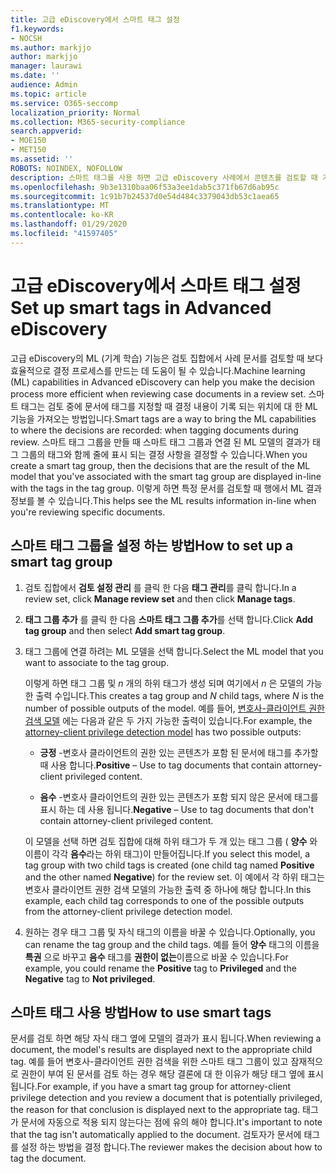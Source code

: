 ```yaml
---
title: 고급 eDiscovery에서 스마트 태그 설정
f1.keywords:
- NOCSH
ms.author: markjjo
author: markjjo
manager: laurawi
ms.date: ''
audience: Admin
ms.topic: article
ms.service: O365-seccomp
localization_priority: Normal
ms.collection: M365-security-compliance
search.appverid:
- MOE150
- MET150
ms.assetid: ''
ROBOTS: NOINDEX, NOFOLLOW
description: 스마트 태그를 사용 하면 고급 eDiscovery 사례에서 콘텐츠를 검토할 때 기계 학습 기능을 적용할 수 있습니다. 스마트 태그 그룹을 사용 하 여 변호사-클라이언트 권한 모델과 같은 기계 학습 검색 모델의 결과를 표시 합니다.
ms.openlocfilehash: 9b3e1310baa06f53a3ee1dab5c371fb67d6ab95c
ms.sourcegitcommit: 1c91b7b24537d0e54d484c3379043db53c1aea65
ms.translationtype: MT
ms.contentlocale: ko-KR
ms.lasthandoff: 01/29/2020
ms.locfileid: "41597405"
---
```

# <a name="set-up-smart-tags-in-advanced-ediscovery"></a><span data-ttu-id="b7aab-104">고급 eDiscovery에서 스마트 태그 설정</span><span class="sxs-lookup"><span data-stu-id="b7aab-104">Set up smart tags in Advanced eDiscovery</span></span>

<span data-ttu-id="b7aab-105">고급 eDiscovery의 ML (기계 학습) 기능은 검토 집합에서 사례 문서를 검토할 때 보다 효율적으로 결정 프로세스를 만드는 데 도움이 될 수 있습니다.</span><span class="sxs-lookup"><span data-stu-id="b7aab-105">Machine learning (ML) capabilities in Advanced eDiscovery can help you make the decision process more efficient when reviewing case documents in a review set.</span></span> <span data-ttu-id="b7aab-106">스마트 태그는 검토 중에 문서에 태그를 지정할 때 결정 내용이 기록 되는 위치에 대 한 ML 기능을 가져오는 방법입니다.</span><span class="sxs-lookup"><span data-stu-id="b7aab-106">Smart tags are a way to bring the ML capabilities to where the decisions are recorded: when tagging documents during review.</span></span> <span data-ttu-id="b7aab-107">스마트 태그 그룹을 만들 때 스마트 태그 그룹과 연결 된 ML 모델의 결과가 태그 그룹의 태그와 함께 줄에 표시 되는 결정 사항을 결정할 수 있습니다.</span><span class="sxs-lookup"><span data-stu-id="b7aab-107">When you create a smart tag group, then the decisions that are the result of the ML model that you've associated with the smart tag group are displayed in-line with the tags in the tag group.</span></span> <span data-ttu-id="b7aab-108">이렇게 하면 특정 문서를 검토할 때 행에서 ML 결과 정보를 볼 수 있습니다.</span><span class="sxs-lookup"><span data-stu-id="b7aab-108">This helps see the ML results information in-line when you're reviewing specific documents.</span></span>

## <a name="how-to-set-up-a-smart-tag-group"></a><span data-ttu-id="b7aab-109">스마트 태그 그룹을 설정 하는 방법</span><span class="sxs-lookup"><span data-stu-id="b7aab-109">How to set up a smart tag group</span></span>

1. <span data-ttu-id="b7aab-110">검토 집합에서 **검토 설정 관리** 를 클릭 한 다음 **태그 관리**를 클릭 합니다.</span><span class="sxs-lookup"><span data-stu-id="b7aab-110">In a review set, click **Manage review set** and then click **Manage tags**.</span></span>

2. <span data-ttu-id="b7aab-111">**태그 그룹 추가** 를 클릭 한 다음 **스마트 태그 그룹 추가**를 선택 합니다.</span><span class="sxs-lookup"><span data-stu-id="b7aab-111">Click **Add tag group** and then select **Add smart tag group**.</span></span>

3. <span data-ttu-id="b7aab-112">태그 그룹에 연결 하려는 ML 모델을 선택 합니다.</span><span class="sxs-lookup"><span data-stu-id="b7aab-112">Select the ML model that you want to associate to the tag group.</span></span>
    
   <span data-ttu-id="b7aab-113">이렇게 하면 태그 그룹 및 *n* 개의 하위 태그가 생성 되며 여기에서 *n* 은 모델의 가능한 출력 수입니다.</span><span class="sxs-lookup"><span data-stu-id="b7aab-113">This creates a tag group and *N* child tags, where *N* is the number of possible outputs of the model.</span></span> <span data-ttu-id="b7aab-114">예를 들어, [변호사-클라이언트 권한 검색 모델](attorney-privilege-detection.md) 에는 다음과 같은 두 가지 가능한 출력이 있습니다.</span><span class="sxs-lookup"><span data-stu-id="b7aab-114">For example, the [attorney-client privilege detection model](attorney-privilege-detection.md) has two possible outputs:</span></span> 

   - <span data-ttu-id="b7aab-115">**긍정** -변호사 클라이언트의 권한 있는 콘텐츠가 포함 된 문서에 태그를 추가할 때 사용 합니다.</span><span class="sxs-lookup"><span data-stu-id="b7aab-115">**Positive** – Use to tag documents that contain attorney-client privileged content.</span></span>
   
   - <span data-ttu-id="b7aab-116">**음수** -변호사 클라이언트의 권한 있는 콘텐츠가 포함 되지 않은 문서에 태그를 표시 하는 데 사용 됩니다.</span><span class="sxs-lookup"><span data-stu-id="b7aab-116">**Negative** – Use to tag documents that don't contain attorney-client privileged content.</span></span>
    
    <span data-ttu-id="b7aab-117">이 모델을 선택 하면 검토 집합에 대해 하위 태그가 두 개 있는 태그 그룹 ( **양수** 와 이름이 각각 **음수**라는 하위 태그)이 만들어집니다.</span><span class="sxs-lookup"><span data-stu-id="b7aab-117">If you select this model, a tag group with two child tags is created (one child tag named **Positive** and the other named **Negative**) for the review set.</span></span> <span data-ttu-id="b7aab-118">이 예에서 각 하위 태그는 변호사 클라이언트 권한 검색 모델의 가능한 출력 중 하나에 해당 합니다.</span><span class="sxs-lookup"><span data-stu-id="b7aab-118">In this example, each child tag corresponds to one of the possible outputs from the attorney-client privilege detection model.</span></span>

4. <span data-ttu-id="b7aab-119">원하는 경우 태그 그룹 및 자식 태그의 이름을 바꿀 수 있습니다.</span><span class="sxs-lookup"><span data-stu-id="b7aab-119">Optionally, you can rename the tag group and the child tags.</span></span> <span data-ttu-id="b7aab-120">예를 들어 **양수** 태그의 이름을 **특권** 으로 바꾸고 **음수** 태그를 **권한이 없는**이름으로 바꿀 수 있습니다.</span><span class="sxs-lookup"><span data-stu-id="b7aab-120">For example, you could rename the **Positive** tag to **Privileged** and the **Negative** tag to **Not privileged**.</span></span>

## <a name="how-to-use-smart-tags"></a><span data-ttu-id="b7aab-121">스마트 태그 사용 방법</span><span class="sxs-lookup"><span data-stu-id="b7aab-121">How to use smart tags</span></span>

<span data-ttu-id="b7aab-122">문서를 검토 하면 해당 자식 태그 옆에 모델의 결과가 표시 됩니다.</span><span class="sxs-lookup"><span data-stu-id="b7aab-122">When reviewing a document, the model's results are displayed next to the appropriate child tag.</span></span> <span data-ttu-id="b7aab-123">예를 들어 변호사-클라이언트 권한 검색을 위한 스마트 태그 그룹이 있고 잠재적으로 권한이 부여 된 문서를 검토 하는 경우 해당 결론에 대 한 이유가 해당 태그 옆에 표시 됩니다.</span><span class="sxs-lookup"><span data-stu-id="b7aab-123">For example, if you have a smart tag group for attorney-client privilege detection and you review a document that is potentially privileged, the reason for that conclusion is displayed next to the appropriate tag.</span></span> <span data-ttu-id="b7aab-124">태그가 문서에 자동으로 적용 되지 않는다는 점에 유의 해야 합니다.</span><span class="sxs-lookup"><span data-stu-id="b7aab-124">It's important to note that the tag isn't automatically applied to the document.</span></span> <span data-ttu-id="b7aab-125">검토자가 문서에 태그를 설정 하는 방법을 결정 합니다.</span><span class="sxs-lookup"><span data-stu-id="b7aab-125">The reviewer makes the decision about how to tag the document.</span></span>